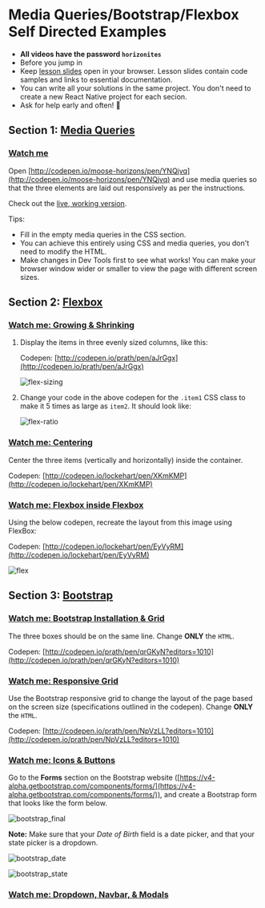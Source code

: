 # Media Queries/Bootstrap/Flexbox Self Directed Examples

- **All videos have the password `horizonites`**
- Before you jump in
- Keep [lesson slides](http://lessons.horizonsbootcamp.com/lessons/week02/day2.html)
  open in your browser. Lesson slides contain code samples and links to
  essential documentation.
- You can write all your solutions in the same project. You don't need to
  create a new React Native project for each secion.
- Ask for help early and often! 🙋

## Section 1: [Media Queries](https://developer.mozilla.org/en-US/docs/Web/CSS/Media_Queries/Using_media_queries)

### [Watch me](https://vimeo.com/208401683)

Open [http://codepen.io/moose-horizons/pen/YNQjvq](http://codepen.io/moose-horizons/pen/YNQjvq) and
use media queries so that the three elements are laid out responsively as per the instructions.

Check out the [live, working version][live].

Tips:
- Fill in the empty media queries in the CSS section.
- You can achieve this entirely using CSS and media queries, you don't
  need to modify the HTML.
- Make changes in Dev Tools first to see what works! You can make your
  browser window wider or smaller to view the page with different screen
  sizes.

[live]: http://horizons-school-of-technology.github.io/week02/day2/warmup/solution/index.html

## Section 2: [Flexbox](https://css-tricks.com/snippets/css/a-guide-to-flexbox/)

### [Watch me: Growing & Shrinking](https://vimeo.com/208556243)

1. Display the items in three evenly sized columns, like this:

    Codepen: [http://codepen.io/prath/pen/aJrGgx](http://codepen.io/prath/pen/aJrGgx)

    ![flex-sizing]

1. Change your code in the above codepen for the `.item1` CSS class to make it 5 times as large as `item2`. It should look like:

    ![flex-ratio]

### [Watch me: Centering](https://vimeo.com/208572816)

Center the three items (vertically and horizontally) inside the container.

Codepen: [http://codepen.io/lockehart/pen/XKmKMP](http://codepen.io/lockehart/pen/XKmKMP)

### [Watch me: Flexbox inside Flexbox](https://vimeo.com/208581685)

Using the below codepen, recreate the layout from this image using FlexBox:

Codepen: [http://codepen.io/lockehart/pen/EyVyRM](http://codepen.io/lockehart/pen/EyVyRM)

![flex]

## Section 3: [Bootstrap](http://getbootstrap.com/css/)

### [Watch me: Bootstrap Installation & Grid](https://vimeo.com/208747027)

The three boxes should be on the same line. Change __ONLY__ the `HTML`.

Codepen: [http://codepen.io/prath/pen/qrGKyN?editors=1010](http://codepen.io/prath/pen/qrGKyN?editors=1010)

### [Watch me: Responsive Grid](https://vimeo.com/208754060)

Use the Bootstrap responsive grid to change the layout of the page based on the screen size (specifications outlined in the codepen). Change __ONLY__ the `HTML`.

Codepen: [http://codepen.io/prath/pen/NpVzLL?editors=1010](http://codepen.io/prath/pen/NpVzLL?editors=1010)

### [Watch me: Icons & Buttons](https://vimeo.com/208866726)

Go to the __Forms__ section on the Bootstrap website ([https://v4-alpha.getbootstrap.com/components/forms/](https://v4-alpha.getbootstrap.com/components/forms/)), and create a Bootstrap form that looks like the form below.

![bootstrap_final]

__Note:__ Make sure that your _Date of Birth_ field is a date picker, and that your state picker is a dropdown.

![bootstrap_date]

![bootstrap_state]

### [Watch me: Dropdown, Navbar, & Modals](https://vimeo.com/209247462)

[flex]: ../images/flex.png
[flex-sizing]: ../images/flex-sizing.png
[flex-ratio]: ../images/flex-ratio.png
[bootstrap_final]: ../images/bootstrap_form_final.png
[bootstrap_date]: ../images/bootstrap_form_date.png
[bootstrap_state]: ../images/bootstrap_form_state.png
